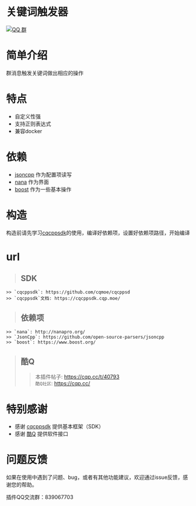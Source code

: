 # 关键词触发器

[![QQ 群](https://img.shields.io/badge/qq%E7%BE%A4-839067703-orange.svg)](https://jq.qq.com/?_wv=1027&k=5mfe8TR)

# 简单介绍

群消息触发关键词做出相应的操作

# 特点

* 自定义性强
* 支持正则表达式
* 兼容docker

# 依赖

* [jsoncpp](https://github.com/open-source-parsers/jsoncpp) 作为配置项读写
* [nana](http://nanapro.org/) 作为界面
* [boost](https://www.boost.org/) 作为一些基本操作

# 构造

构造前请先学习[cqcppsdk](https://cqcppsdk.cqp.moe/)的使用，编译好依赖项，设置好依赖项路径，开始编译

# url

> ## SDK 
    >> `cqcppsdk`: https://github.com/cqmoe/cqcppsd  
    >> `cqcppsdk`文档: https://cqcppsdk.cqp.moe/  

> ## 依赖项
    >> `nana`: http://nanapro.org/  
    >> `JsonCpp`: https://github.com/open-source-parsers/jsoncpp  
    >> `boost`: https://www.boost.org/  

> ## 酷Q
   >> 本插件帖子: https://cqp.cc/t/40793  
   >> `酷Q社区`: https://cqp.cc/  


# 特别感谢
* 感谢 [cqcppsdk](https://github.com/cqmoe/cqcppsd) 提供基本框架（SDK）
* 感谢 [酷Q](https://cqp.cc/) 提供软件接口

# 问题反馈
如果在使用中遇到了问题、bug，或者有其他功能建议，欢迎通过issue反馈，感谢您的帮助。

插件QQ交流群：839067703